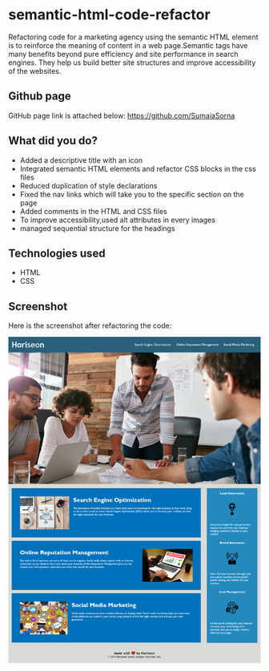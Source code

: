 # semantic-html-code-refactor

Refactoring code for a marketing agency using the semantic HTML element is to reinforce the meaning of content in a web page.Semantic tags have many benefits beyond pure efficiency and site performance in search engines. They help us build better site structures and improve accessibility of the websites.

## Github page

GitHub page link is attached below:
<https://github.com/SumaiaSorna>

## What did you do?

- Added a descriptive title with an icon
- Integrated semantic HTML elements and refactor CSS blocks in the css files
- Reduced duplication of style declarations
- Fixed the nav links which will take you to the specific section on the page
- Added comments in the HTML and CSS files
- To improve accessibility,used alt attributes in every images
- managed sequential structure for the headings

## Technologies used

- HTML
- CSS

## Screenshot

Here is the screenshot after refactoring the code:

![Horiseon-Marketing-Experts-For-You](Horiseon-Marketing-Experts-For-You.png)
